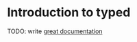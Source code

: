 # Introduction to typed

TODO: write [great documentation](http://jacobian.org/writing/great-documentation/what-to-write/)
